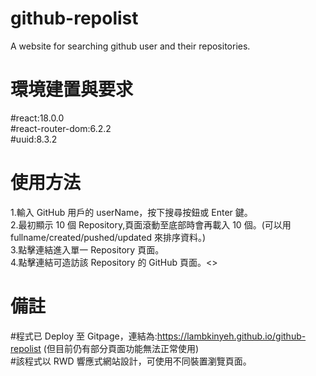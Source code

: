 # github-repolist

A website for searching github user and their repositories.

# 環境建置與要求
#react:18.0.0 <br>
#react-router-dom:6.2.2 <br>
#uuid:8.3.2 

# 使用方法

1.輸入 GitHub 用戶的 userName，按下搜尋按鈕或 Enter 鍵。 <br> 2.最初顯示 10 個 Repository,頁面滾動至底部時會再載入 10 個。(可以用 fullname/created/pushed/updated 來排序資料。)<br> 3.點擊連結進入單一 Repository 頁面。<br> 4.點擊連結可造訪該 Repository 的 GitHub 頁面。<>

# 備註

#程式已 Deploy 至 Gitpage，連結為:https://lambkinyeh.github.io/github-repolist (但目前仍有部分頁面功能無法正常使用)<br> #該程式以 RWD 響應式網站設計，可使用不同裝置瀏覽頁面。

